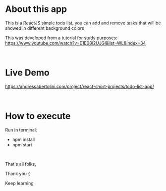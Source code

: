 # About this app

This is a ReactJS simple todo list, you can add and remove tasks that will be showed in different background colors

This was developed from a tutorial for study purposes: https://www.youtube.com/watch?v=E1E08i2UJGI&list=WL&index=34

<br />

# Live Demo
https://andressabertolini.com/project/react-short-projects/todo-list-app/

<br />

# How to execute

Run in terminal:
- npm install
- npm start

<br />

That's all folks,

Thank you :)

Keep learning
